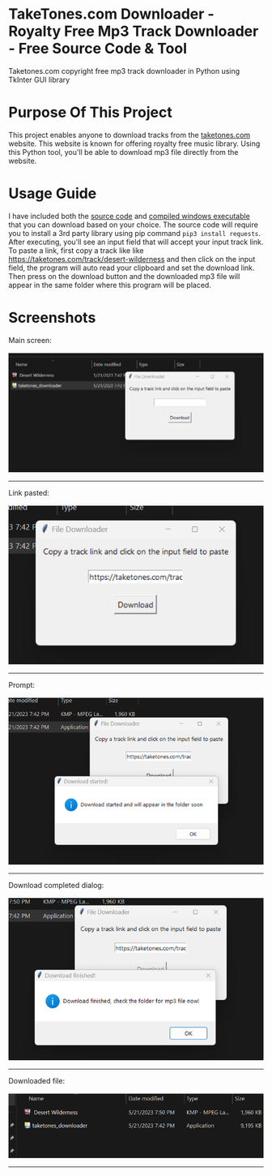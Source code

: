 # TakeTones.com Downloader - Royalty Free Mp3 Track Downloader - Free Source Code & Tool
Taketones.com copyright free mp3 track downloader in Python using TkInter GUI library

# Purpose Of This Project
This project enables anyone to download tracks from the <a href="https://taketones.com">taketones.com</a> website. This website is known for offering royalty free music library. Using this Python tool, you'll be able to download mp3 file directly from the website. 

# Usage Guide
I have included both the <a href="https://github.com/TufayelLUS/TakeTones.com-Track-Downloader/blob/main/taketones_downloader.py">source code</a> and <a href="https://github.com/TufayelLUS/TakeTones.com-Track-Downloader/raw/main/taketones_downloader.exe">compiled windows executable</a> that you can download based on your choice. The source code will require you to install a 3rd party library using pip command <code>pip3 install requests</code>. After executing, you'll see an input field that will accept your input track link. To paste a link, first copy a track like like https://taketones.com/track/desert-wilderness and then click on the input field, the program will auto read your clipboard and set the download link. Then press on the download button and the downloaded mp3 file will appear in the same folder where this program will be placed.

# Screenshots
Main screen:<br><br>
<img src="https://raw.githubusercontent.com/TufayelLUS/TakeTones.com-Track-Downloader/main/Screenshots/ss1.png" /><br><hr>
Link pasted:<br><br>
<img src="https://raw.githubusercontent.com/TufayelLUS/TakeTones.com-Track-Downloader/main/Screenshots/aa2.png" /><br><hr>
Prompt:<br><br>
<img src="https://raw.githubusercontent.com/TufayelLUS/TakeTones.com-Track-Downloader/main/Screenshots/ss3.png" /><br><hr>
Download completed dialog:<br><br>
<img src="https://raw.githubusercontent.com/TufayelLUS/TakeTones.com-Track-Downloader/main/Screenshots/ss4.png" /><br><hr>
Downloaded file:<br><br>
<img src="https://raw.githubusercontent.com/TufayelLUS/TakeTones.com-Track-Downloader/main/Screenshots/ss5.png" /><br><hr>
